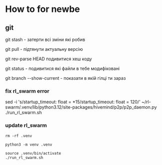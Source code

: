 # How to for newbe

## git

git stash - затерти всі зміни які робив

git pull - підтянути актуальну версію

git rev-parse HEAD  подивитися хеш коду

git status - подивитися які файли в тебе модифіковані

git branch --show-current - показати в якій гілці ти зараз


### fix rl_swarm error

sed -i 's/startup_timeout: float = *15/startup_timeout: float = 120/' ~/rl-swarm/.venv/lib/python3.12/site-packages/hivemind/p2p/p2p_daemon.py ./run_rl_swarm.sh

### update rl_swarm

```
rm -rf .venv

python3 -m venv .venv

source .venv/bin/activate
./run_rl_swarm.sh
```


